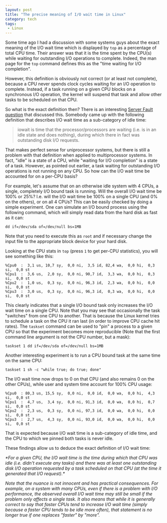 ```yaml
---
layout: post
title: "The precise meaning of I/O wait time in Linux"
category: tech
tags:
 - Linux
---
```


Some time ago I had a discussion with some systems guys about the exact meaning of the I/O wait time
which is displayed by `top` as a percentage of total CPU time. Their answer was that it is the time
spent by the CPU(s) while waiting for outstanding I/O operations to complete. Indeed, the man page
for the `top` command defines this as the "time waiting for I/O completion".

However, this definition is obviously not correct (or at least not complete), because a CPU never
spends clock cycles waiting for an I/O operation to complete. Instead, if a task running on a given
CPU blocks on a synchronous I/O operation, the kernel will suspend that task and allow other tasks
to be scheduled on that CPU.

So what is the exact definition then? There is an interesting [Server Fault question][1] that
discussed this. Somebody came up with the following definition that describes I/O wait time as a
sub-category of idle time:

>iowait is time that the processor/processors are waiting (i.e. is in an idle state and does
nothing), during which there in fact was outstanding disk I/O requests.

That makes perfect sense for uniprocessor systems, but there is still a problem with that definition
when applied to multiprocessor systems. In fact, "idle" is a state of a CPU, while "waiting for I/O
completion" is a state of a task. However, as pointed out earlier, a task waiting for outstanding
I/O operations is not running on any CPU. So how can the I/O wait time be accounted for on a per-CPU
basis?

For example, let's assume that on an otherwise idle system with 4 CPUs, a single, completely I/O
bound task is running. Will the overall I/O wait time be 100% or 25%? I.e. will the I/O wait time be
100% on a single CPU (and 0% on the others), or on all 4 CPUs? This can be easily checked by doing a
simple experiment. One can simulate an I/O bound process using the following command, which will
simply read data from the hard disk as fast as it can:

    dd if=/dev/sda of=/dev/null bs=1MB

Note that you need to execute this as `root` and if necessary change the input file to the
appropriate block device for your hard disk.

Looking at the CPU stats in `top` (press `1` to get per-CPU statistics), you will see something like
this:

    %Cpu0  :  3,1 us, 10,7 sy,  0,0 ni,  3,5 id, 82,4 wa,  0,0 hi,  0,3 si,  0,0 st
    %Cpu1  :  3,6 us,  2,0 sy,  0,0 ni, 90,7 id,  3,3 wa,  0,0 hi,  0,3 si,  0,0 st
    %Cpu2  :  1,0 us,  0,3 sy,  0,0 ni, 96,3 id,  2,3 wa,  0,0 hi,  0,0 si,  0,0 st
    %Cpu3  :  3,0 us,  0,3 sy,  0,0 ni, 96,3 id,  0,3 wa,  0,0 hi,  0,0 si,  0,0 st

This clearly indicates that a single I/O bound task only increases the I/O wait time on a single
CPU. Note that you may see that occasionally the task "switches" from one CPU to another. That is
because the Linux kernel tries to schedule a task on the CPU it ran last (in order to improve CPU
cache hit rates). The `taskset` command can be used to "pin" a process to a given CPU so that the
experiment becomes more reproducible (Note that the first command line argument is not the CPU
number, but a mask):

    taskset 1 dd if=/dev/sda of=/dev/null bs=1MB

Another interesting experiment is to run a CPU bound task at the same time on the same CPU:

    taskset 1 sh -c "while true; do true; done"

The I/O wait time now drops to 0 on that CPU (and also remains 0 on the other CPUs), while user and
system time account for 100% CPU usage:

    %Cpu0  : 80,3 us, 15,5 sy,  0,0 ni,  0,0 id,  0,0 wa,  0,0 hi,  4,3 si,  0,0 st
    %Cpu1  :  4,7 us,  3,4 sy,  0,0 ni, 91,3 id,  0,0 wa,  0,0 hi,  0,7 si,  0,0 st
    %Cpu2  :  2,3 us,  0,3 sy,  0,0 ni, 97,3 id,  0,0 wa,  0,0 hi,  0,0 si,  0,0 st
    %Cpu3  :  2,7 us,  4,3 sy,  0,0 ni, 93,0 id,  0,0 wa,  0,0 hi,  0,0 si,  0,0 st

That is expected because I/O wait time is a sub-category of idle time, and the CPU to which we
pinned both tasks is never idle.

These findings allow us to deduce the exact definition of I/O wait time:

<i>
*For a given CPU, the I/O wait time is the time during which that CPU was idle (i.e. didn't execute
any tasks) and there was at least one outstanding disk I/O operation requested by a task scheduled
on that CPU (at the time it generated that I/O request).*

Note that the nuance is not innocent and has practical consequences. For example, on a system with
many CPUs, even if there is a problem with I/O performance, the observed overall I/O wait time may
still be small if the problem only affects a single task. It also means that while it is generally
correct to say that faster CPUs tend to increase I/O wait time (simply because a faster CPU tends to
be idle more often), that statement is no longer true if one replaces "faster" by "more".

[1]: http://serverfault.com/questions/12679/can-anyone-explain-precisely-what-iowait-is
